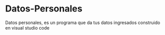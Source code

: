 # Datos-Personales
Datos personales, es un programa que da tus datos ingresados construido en visual studio code
